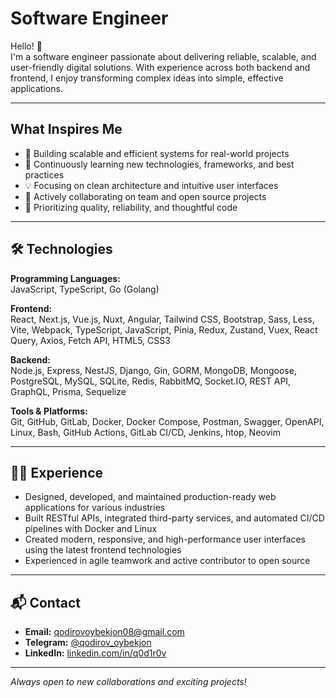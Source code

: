 # Software Engineer

Hello! 👋  
I'm a software engineer passionate about delivering reliable, scalable, and user-friendly digital solutions. With experience across both backend and frontend, I enjoy transforming complex ideas into simple, effective applications.

---

## What Inspires Me

- 🚀 Building scalable and efficient systems for real-world projects
- 🌱 Continuously learning new technologies, frameworks, and best practices
- 💡 Focusing on clean architecture and intuitive user interfaces
- 🤝 Actively collaborating on team and open source projects
- 🧐 Prioritizing quality, reliability, and thoughtful code

---

## 🛠️ Technologies

**Programming Languages:**  
JavaScript, TypeScript, Go (Golang)

**Frontend:**  
React, Next.js, Vue.js, Nuxt, Angular, Tailwind CSS, Bootstrap, Sass, Less, Vite, Webpack, TypeScript, JavaScript, Pinia, Redux, Zustand, Vuex, React Query, Axios, Fetch API, HTML5, CSS3

**Backend:**  
Node.js, Express, NestJS, Django, Gin, GORM, MongoDB, Mongoose, PostgreSQL, MySQL, SQLite, Redis, RabbitMQ, Socket.IO, REST API, GraphQL, Prisma, Sequelize

**Tools & Platforms:**  
Git, GitHub, GitLab, Docker, Docker Compose, Postman, Swagger, OpenAPI, Linux, Bash, GitHub Actions, GitLab CI/CD, Jenkins, htop, Neovim

---

## 🧑‍💻 Experience

- Designed, developed, and maintained production-ready web applications for various industries
- Built RESTful APIs, integrated third-party services, and automated CI/CD pipelines with Docker and Linux
- Created modern, responsive, and high-performance user interfaces using the latest frontend technologies
- Experienced in agile teamwork and active contributor to open source

---

## 📬 Contact

- **Email:** qodirovoybekjon08@gmail.com
- **Telegram:** [@qodirov_oybekjon](https://t.me/qodirov_oybekjon)
- **LinkedIn:** [linkedin.com/in/q0d1r0v](https://linkedin.com/in/q0d1r0v)

---

*Always open to new collaborations and exciting projects!*
